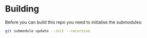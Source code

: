 Building
==========
Before you can build this repo you need to initialise the submodules:
```bash
git submodule update --init --recursive
```
